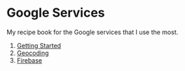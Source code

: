 # Google Services

My recipe book for the Google services that I use the most.

1. [Getting Started](./getting-started.md)
1. [Geocoding](./geocoding.md)
1. [Firebase](./firebase/firebase.md)
